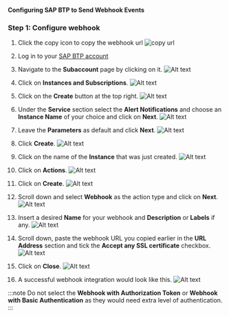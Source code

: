**Configuring SAP BTP to Send Webhook Events** 

### Step 1: Configure webhook

1. Click the copy icon to copy the webhook url
![copy url](images/2.1.png)

2. Log in to your [SAP BTP account](https://accounts.sap.com/)

3. Navigate to the **Subaccount** page by clicking on it.
![Alt text](images/3.png)

4. Click on **Instances and Subscriptions**.
![Alt text](images/4.png)

5. Click on the **Create** button at the top right.
![Alt text](images/5.png)

6. Under the **Service** section select the **Alert Notifications** and choose an **Instance Name** of your choice and click on **Next**.
![Alt text](images/6.png)

7. Leave the **Parameters** as default and click **Next**.
![Alt text](images/7.png)

8. Click **Create**.
![Alt text](images/8.png)

9. Click on the name of the **Instance** that was just created.
![Alt text](images/9.png)

10. Click on **Actions**.
![Alt text](images/10.png)

11. Click on **Create**.
![Alt text](images/11.png)

12. Scroll down and select **Webhook** as the action type and click on **Next**.
![Alt text](images/12.png)

13. Insert a desired **Name** for your webhook and **Description** or **Labels** if any.
![Alt text](images/13.png)

14. Scroll down, paste the webhook URL you copied earlier in the **URL Address** section and tick the **Accept any SSL certificate** checkbox.
![Alt text](images/14.png)

15. Click on **Close**.
![Alt text](images/15.png)

16. A successful webhook integration would look like this.
![Alt text](images/16.png)

:::note
Do not select the **Webhook with Authorization Token** or **Webhook with Basic Authentication** as they would need extra level of authentication.
:::